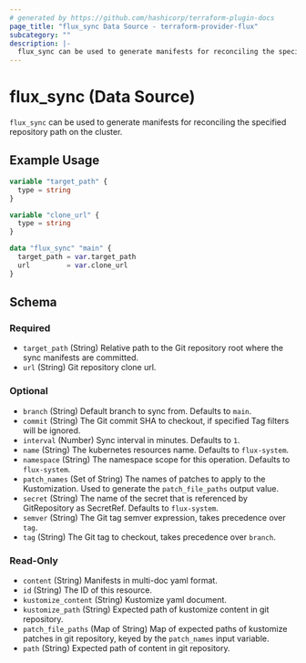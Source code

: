 ```yaml
---
# generated by https://github.com/hashicorp/terraform-plugin-docs
page_title: "flux_sync Data Source - terraform-provider-flux"
subcategory: ""
description: |-
  flux_sync can be used to generate manifests for reconciling the specified repository path on the cluster.
---
```


# flux_sync (Data Source)

`flux_sync` can be used to generate manifests for reconciling the specified repository path on the cluster.

## Example Usage

```terraform
variable "target_path" {
  type = string
}

variable "clone_url" {
  type = string
}

data "flux_sync" "main" {
  target_path = var.target_path
  url         = var.clone_url
}
```

<!-- schema generated by tfplugindocs -->
## Schema

### Required

- `target_path` (String) Relative path to the Git repository root where the sync manifests are committed.
- `url` (String) Git repository clone url.

### Optional

- `branch` (String) Default branch to sync from. Defaults to `main`.
- `commit` (String) The Git commit SHA to checkout, if specified Tag filters will be ignored.
- `interval` (Number) Sync interval in minutes. Defaults to `1`.
- `name` (String) The kubernetes resources name. Defaults to `flux-system`.
- `namespace` (String) The namespace scope for this operation. Defaults to `flux-system`.
- `patch_names` (Set of String) The names of patches to apply to the Kustomization. Used to generate the `patch_file_paths` output value.
- `secret` (String) The name of the secret that is referenced by GitRepository as SecretRef. Defaults to `flux-system`.
- `semver` (String) The Git tag semver expression, takes precedence over `tag`.
- `tag` (String) The Git tag to checkout, takes precedence over `branch`.

### Read-Only

- `content` (String) Manifests in multi-doc yaml format.
- `id` (String) The ID of this resource.
- `kustomize_content` (String) Kustomize yaml document.
- `kustomize_path` (String) Expected path of kustomize content in git repository.
- `patch_file_paths` (Map of String) Map of expected paths of kustomize patches in git repository, keyed by the `patch_names` input variable.
- `path` (String) Expected path of content in git repository.


